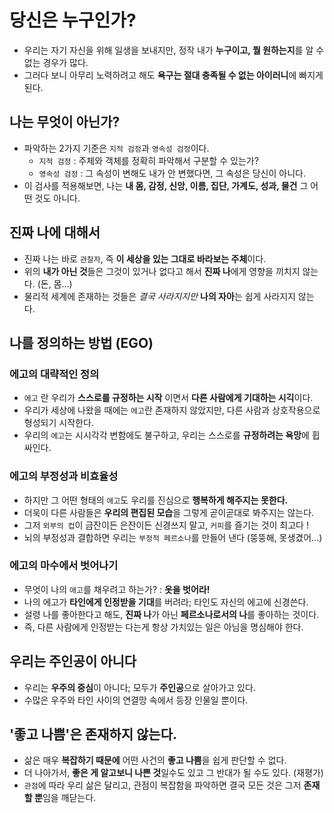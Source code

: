 # 당신은 누구인가?

* 우리는 자기 자신을 위해 일생을 보내지만, 정작 내가 **누구이고, 뭘 원하는지**를 알 수 없는 경우가 많다.
* 그러다 보니 아무리 노력하려고 해도 **욕구는 절대 충족될 수 없는 아이러니**에 빠지게 된다.

## 나는 무엇이 아닌가?
* 파악하는 2가지 기준은 `지적 검정`과 `영속성 검정`이다.
    * `지적 검정` : 주체와 객체를 정확히 파악해서 구분할 수 있는가?
    * `영속성 검정` : 그 속성이 변해도 내가 안 변했다면, 그 속성은 당신이 아니다.
* 이 검사를 적용해보면, 나는 **내 몸, 감정, 신앙, 이름, 집단, 가계도, 성과, 물건** 그 어떤 것도 아니다.

## 진짜 나에 대해서
* 진짜 나는 바로 `관찰자`, 즉 **이 세상을 있는 그대로 바라보는 주체**이다.
* 위의 **내가 아닌 것**들은 그것이 있거나 없다고 해서 **진짜 나**에게 영향을 끼치지 않는다. (돈, 몸...)
* 물리적 세계에 존재하는 것들은 *결국 사라지지만* **나의 자아**는 쉽게 사라지지 않는다.

## 나를 정의하는 방법 (EGO)

### 에고의 대략적인 정의
* `에고` 란 우리가 **스스로를 규정하는 시작** 이면서 **다른 사람에게 기대하는 시긱**이다.
* 우리가 세상에 나왔을 때에는 `에고`란 존재하지 않았지만, 다른 사람과 상호작용으로 형성되기 시작한다.
* 우리의 `에고`는 시시각각 변함에도 불구하고, 우리는 스스로를 **규정하려는 욕망**에 휩싸인다.
  
### 에고의 부정성과 비효율성
* 하지만 그 어떤 형태의 `애고`도 우리를 진심으로 **행복하게 해주지는 못한다.**
* 더욱이 다른 사람들은 **우리의 편집된 모습**을 그렇게 곧이곧대로 봐주지는 않는다.
* 그저 `외부의 컵`이 금잔이든 은잔이든 신경쓰지 말고, `커피`를 즐기는 것이 최고다 !
* 뇌의 부정성과 결합하면 우리는 `부정적 페르소나`를 만들어 낸다 (뚱뚱해, 못생겼어...)

### 에고의 마수에서 벗어나기
* 무엇이 나의 `애고`를 채우려고 하는가? : **옷을 벗어라!**
* 나의 에고가 **타인에게 인정받을 기대**를 버려라; 타인도 자신의 에고에 신경쓴다.
* 설령 나를 좋아한다고 해도, **진짜 나**가 아닌 **페르소나로서의 나**를 좋아하는 것이다.
* 즉, 다른 사람에게 인정받는 다는게 항상 가치있는 일은 아님을 명심해야 한다.

## 우리는 주인공이 아니다
* 우리는 **우주의 중심**이 아니다; 모두가 **주인공**으로 살아가고 있다.
* 수많은 우주와 타인 사이의 연결망 속에서 등장 인물일 뿐이다.

## '좋고 나쁨'은 존재하지 않는다.
* 삶은 매우 **복잡하기 때문에** 어떤 사건의 **좋고 나쁨**을 쉽게 판단할 수 없다.
* 더 나아가서, **좋은 게 알고보니 나쁜 것**일수도 있고 그 반대가 될 수도 있다. (재평가)
* `관점`에 따라 우리 삶은 달리고, 관점이 복잡함을 파악하면 결국 모든 것은 그저 **존재할 뿐**임을 깨닫는다.


